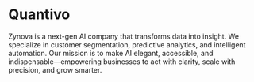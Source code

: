 # Quantivo
Zynova is a next-gen AI company that transforms data into insight. We specialize in customer segmentation, predictive analytics, and intelligent automation. Our mission is to make AI elegant, accessible, and indispensable—empowering businesses to act with clarity, scale with precision, and grow smarter.
